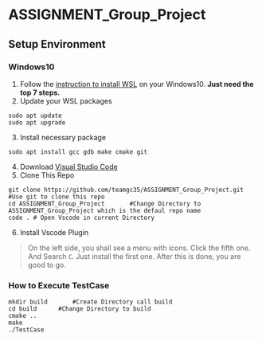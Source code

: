 # ASSIGNMENT_Group_Project

## Setup Environment
### Windows10
1. Follow the [instruction to install WSL](https://docs.microsoft.com/en-us/windows/wsl/install-win10) on your Windows10. **Just need the top 7 steps.**
2. Update your WSL packages
```shell
sudo apt update
sudo apt upgrade
```
3. Install necessary package
```shell
sudo apt install gcc gdb make cmake git
```
4. Download [Visual Studio Code](https://code.visualstudio.com/)
5. Clone This Repo
```shell
git clone https://github.com/teamgc35/ASSIGNMENT_Group_Project.git      #Use git to clone this repo
cd ASSIGNMENT_Group_Project       #Change Directory to ASSIGNMENT_Group_Project which is the defaul repo name
code . # Open Vscode in current Directory
```
6. Install Vscode Plugin  
> On the left side, you shall see a menu with icons. Click the fifth one. And Search `C`. Just install the first one. After this is done, you are good to go.
### How to Execute TestCase
```shell
mkdir build       #Create Directory call build
cd build      #Change Directory to build
cmake .. 
make
./TestCase
```
